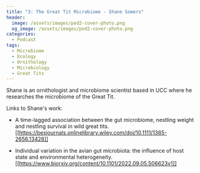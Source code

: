 ```yaml
---
title: "3: The Great Tit Microbiome - Shane Somers"
header:
  image: /assets/images/pod2-cover-photo.png
  og_image: /assets/images/pod2-cover-photo.png
categories:
  - Podcast
tags:
  - Microbiome
  - Ecology 
  - Ornithology
  - Microbiology
  - Great Tits
---
```


Shane is an ornithologist and microbiome scientist based in UCC where he researches the microbiome of the Great Tit. 

<div id='buzzsprout-small-player'></div><script type='text/javascript' charset='utf-8' src='https://www.buzzsprout.com/1803691.js?container_id=buzzsprout-small-player&player=small'></script>

Links to Shane's work:
- A time-lagged association between the gut microbiome, nestling weight and nestling survival in wild great tits. [[https://besjournals.onlinelibrary.wiley.com/doi/10.1111/1365-2656.13428]]

- Individual variation in the avian gut microbiota: the influence of host state and environmental heterogeneity. [[https://www.biorxiv.org/content/10.1101/2022.09.05.506623v1]]







